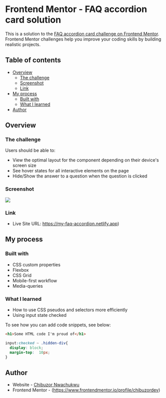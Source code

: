 # Frontend Mentor - FAQ accordion card solution

This is a solution to the [FAQ accordion card challenge on Frontend Mentor](https://www.frontendmentor.io/challenges/faq-accordion-card-XlyjD0Oam). Frontend Mentor challenges help you improve your coding skills by building realistic projects. 

## Table of contents

- [Overview](#overview)
  - [The challenge](#the-challenge)
  - [Screenshot](#screenshot)
  - [Link](#link)
- [My process](#my-process)
  - [Built with](#built-with)
  - [What I learned](#what-i-learned)
- [Author](#author)


## Overview

### The challenge

Users should be able to:

- View the optimal layout for the component depending on their device's screen size
- See hover states for all interactive elements on the page
- Hide/Show the answer to a question when the question is clicked

### Screenshot

![](./screenshot.jpg)

### Link

- Live Site URL: https://my-faq-accordion.netlify.app)

## My process

### Built with

- CSS custom properties
- Flexbox
- CSS Grid
- Mobile-first workflow
- Media-queries

### What I learned

- How to use CSS pseudos and selectors more efficiently
- Using input state checked

To see how you can add code snippets, see below:

```html
<h1>Some HTML code I'm proud of</h1>
```
```css
input:checked ~ .hidden-div{
  display: block;
  margin-top:  10px;
}
```


## Author

- Website - [Chibuzor Nwachukwu](https://www.thechibuzor.netlify.app)
- Frontend Mentor - (https://www.frontendmentor.io/profile/chibuzordev)



